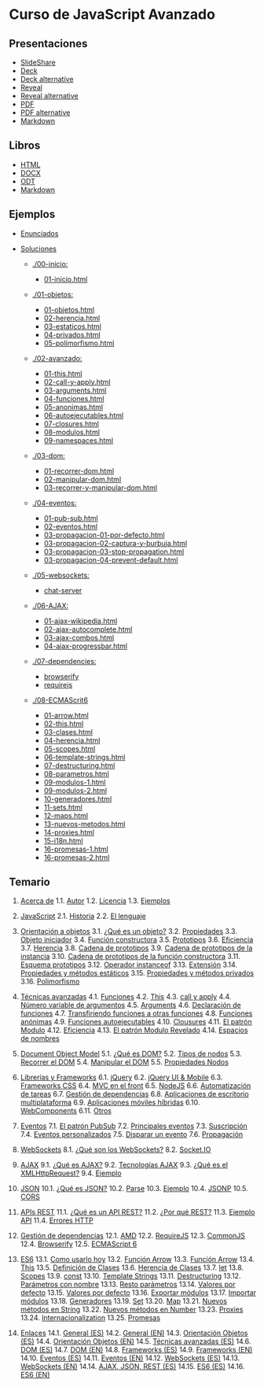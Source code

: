 # Curso de JavaScript Avanzado

## Presentaciones

- [SlideShare](http://www.slideshare.net/asanzdiego/javascript-avanzado)
- [Deck](http://asanzdiego.github.io/curso-javascript-avanzado-2015/slides/export/javascript-avanzado-deck-slides.html)
- [Deck alternative](http://asanzdiego.github.io/curso-javascript-avanzado-2015/slides/export/javascript-avanzado-deck-slides-alternative.html)
- [Reveal](http://asanzdiego.github.io/curso-javascript-avanzado-2015/slides/export/javascript-avanzado-reveal-slides.html)
- [Reveal alternative](http://asanzdiego.github.io/curso-javascript-avanzado-2015/slides/export/javascript-avanzado-reveal-slides-alternative.html)
- [PDF](http://asanzdiego.github.io/curso-javascript-avanzado-2015/slides/export/javascript-avanzado-reveal-slides.pdf)
- [PDF alternative](http://asanzdiego.github.io/curso-javascript-avanzado-2015/slides/export/javascript-avanzado-reveal-slides-alternative.pdf)
- [Markdown](http://asanzdiego.github.io/curso-javascript-avanzado-2015/slides/export/javascript-avanzado-to-slides.md)

## Libros

- [HTML](http://asanzdiego.github.io/curso-javascript-avanzado-2015/slides/export/javascript-avanzado.html)
- [DOCX](http://asanzdiego.github.io/curso-javascript-avanzado-2015/slides/export/javascript-avanzado.docx)
- [ODT](http://asanzdiego.github.io/curso-javascript-avanzado-2015/slides/export/javascript-avanzado.odt)
- [Markdown](http://asanzdiego.github.io/curso-javascript-avanzado-2015/slides/export/javascript-avanzado-to-book.md)

## Ejemplos

- [Enunciados](https://github.com/asanzdiego/curso-javascript-avanzado-2015/tree/master/src/enunciados)

- [Soluciones](https://github.com/asanzdiego/curso-javascript-avanzado-2015/tree/master/src/soluciones)

    - [./00-inicio:](https://github.com/asanzdiego/curso-javascript-avanzado-2015/tree/master/src/soluciones/00-inicio)
        - [01-inicio.html](https://github.com/asanzdiego/curso-javascript-avanzado-2015/tree/master/src/soluciones/01-inicio.html)

    - [./01-objetos:](https://github.com/asanzdiego/curso-javascript-avanzado-2015/tree/master/src/soluciones/01-objetos)
        - [01-objetos.html](https://github.com/asanzdiego/curso-javascript-avanzado-2015/tree/master/src/soluciones/01-objetos.html)
        - [02-herencia.html](https://github.com/asanzdiego/curso-javascript-avanzado-2015/tree/master/src/soluciones/02-herencia.html)
        - [03-estaticos.html](https://github.com/asanzdiego/curso-javascript-avanzado-2015/tree/master/src/soluciones/03-estaticos.html)
        - [04-privados.html](https://github.com/asanzdiego/curso-javascript-avanzado-2015/tree/master/src/soluciones/04-privados.html)
        - [05-polimorfismo.html](https://github.com/asanzdiego/curso-javascript-avanzado-2015/tree/master/src/soluciones/05-polimorfismo.html)

    - [./02-avanzado:](https://github.com/asanzdiego/curso-javascript-avanzado-2015/tree/master/src/soluciones/02-avanzado)
        - [01-this.html](https://github.com/asanzdiego/curso-javascript-avanzado-2015/tree/master/src/soluciones/01-this.html)
        - [02-call-y-apply.html](https://github.com/asanzdiego/curso-javascript-avanzado-2015/tree/master/src/soluciones/02-call-y-apply.html)
        - [03-arguments.html](https://github.com/asanzdiego/curso-javascript-avanzado-2015/tree/master/src/soluciones/03-arguments.html)
        - [04-funciones.html](https://github.com/asanzdiego/curso-javascript-avanzado-2015/tree/master/src/soluciones/04-funciones.html)
        - [05-anonimas.html](https://github.com/asanzdiego/curso-javascript-avanzado-2015/tree/master/src/soluciones/05-anonimas.html)
        - [06-autoejecutables.html](https://github.com/asanzdiego/curso-javascript-avanzado-2015/tree/master/src/soluciones/06-autoejecutables.html)
        - [07-closures.html](https://github.com/asanzdiego/curso-javascript-avanzado-2015/tree/master/src/soluciones/07-closures.html)
        - [08-modulos.html](https://github.com/asanzdiego/curso-javascript-avanzado-2015/tree/master/src/soluciones/08-modulos.html)
        - [09-namespaces.html](https://github.com/asanzdiego/curso-javascript-avanzado-2015/tree/master/src/soluciones/09-namespaces.html)

    - [./03-dom:](https://github.com/asanzdiego/curso-javascript-avanzado-2015/tree/master/src/soluciones/03-dom)
        - [01-recorrer-dom.html](https://github.com/asanzdiego/curso-javascript-avanzado-2015/tree/master/src/soluciones/01-recorrer-dom.html)
        - [02-manipular-dom.html](https://github.com/asanzdiego/curso-javascript-avanzado-2015/tree/master/src/soluciones/02-manipular-dom.html)
        - [03-recorrer-y-manipular-dom.html](https://github.com/asanzdiego/curso-javascript-avanzado-2015/tree/master/src/soluciones/03-recorrer-y-manipular-dom.html)

    - [./04-eventos:](https://github.com/asanzdiego/curso-javascript-avanzado-2015/tree/master/src/soluciones/04-eventos)
        - [01-pub-sub.html](https://github.com/asanzdiego/curso-javascript-avanzado-2015/tree/master/src/soluciones/01-pub-sub.html)
        - [02-eventos.html](https://github.com/asanzdiego/curso-javascript-avanzado-2015/tree/master/src/soluciones/02-eventos.html)
        - [03-propagacion-01-por-defecto.html](https://github.com/asanzdiego/curso-javascript-avanzado-2015/tree/master/src/soluciones/03-propagacion-01-por-defecto.html)
        - [03-propagacion-02-captura-y-burbuja.html](https://github.com/asanzdiego/curso-javascript-avanzado-2015/tree/master/src/soluciones/03-propagacion-02-captura-y-burbuja.html)
        - [03-propagacion-03-stop-propagation.html](https://github.com/asanzdiego/curso-javascript-avanzado-2015/tree/master/src/soluciones/03-propagacion-03-stop-propagation.html)
        - [03-propagacion-04-prevent-default.html](https://github.com/asanzdiego/curso-javascript-avanzado-2015/tree/master/src/soluciones/03-propagacion-04-prevent-default.html)

    - [./05-websockets:](https://github.com/asanzdiego/curso-javascript-avanzado-2015/tree/master/src/soluciones/05-websockets)
        - [chat-server](https://github.com/asanzdiego/curso-javascript-avanzado-2015/tree/master/src/soluciones/chat-server)

    - [./06-AJAX:](https://github.com/asanzdiego/curso-javascript-avanzado-2015/tree/master/src/soluciones/06-AJAX)
        - [01-ajax-wikipedia.html](https://github.com/asanzdiego/curso-javascript-avanzado-2015/tree/master/src/soluciones/01-ajax-wikipedia.html)
        - [02-ajax-autocomplete.html](https://github.com/asanzdiego/curso-javascript-avanzado-2015/tree/master/src/soluciones/02-ajax-autocomplete.html)
        - [03-ajax-combos.html](https://github.com/asanzdiego/curso-javascript-avanzado-2015/tree/master/src/soluciones/03-ajax-combos.html)
        - [04-ajax-progressbar.html](https://github.com/asanzdiego/curso-javascript-avanzado-2015/tree/master/src/soluciones/04-ajax-progressbar.html)

    - [./07-dependencies:](https://github.com/asanzdiego/curso-javascript-avanzado-2015/tree/master/src/soluciones/07-dependencies)
        - [browserify](https://github.com/asanzdiego/curso-javascript-avanzado-2015/tree/master/src/soluciones/browserify)
        - [requirejs](https://github.com/asanzdiego/curso-javascript-avanzado-2015/tree/master/src/soluciones/requirejs)

    - [./08-ECMAScrit6](https://github.com/asanzdiego/curso-javascript-avanzado-2015/tree/master/src/soluciones/08-ECMAScrit6)
        - [01-arrow.html](https://github.com/asanzdiego/curso-javascript-avanzado-2015/tree/master/src/soluciones/01-arrow.html)
        - [02-this.html](https://github.com/asanzdiego/curso-javascript-avanzado-2015/tree/master/src/soluciones/02-this.html)
        - [03-clases.html](https://github.com/asanzdiego/curso-javascript-avanzado-2015/tree/master/src/soluciones/03-clases.html)
        - [04-herencia.html](https://github.com/asanzdiego/curso-javascript-avanzado-2015/tree/master/src/soluciones/04-herencia.html)
        - [05-scopes.html](https://github.com/asanzdiego/curso-javascript-avanzado-2015/tree/master/src/soluciones/05-scopes.html)
        - [06-template-strings.html](https://github.com/asanzdiego/curso-javascript-avanzado-2015/tree/master/src/soluciones/06-template-strings.html)
        - [07-destructuring.html](https://github.com/asanzdiego/curso-javascript-avanzado-2015/tree/master/src/soluciones/07-destructuring.html)
        - [08-parametros.html](https://github.com/asanzdiego/curso-javascript-avanzado-2015/tree/master/src/soluciones/08-parametros.html)
        - [09-modulos-1.html](https://github.com/asanzdiego/curso-javascript-avanzado-2015/tree/master/src/soluciones/09-modulos-1.html)
        - [09-modulos-2.html](https://github.com/asanzdiego/curso-javascript-avanzado-2015/tree/master/src/soluciones/09-modulos-2.html)
        - [10-generadores.html](https://github.com/asanzdiego/curso-javascript-avanzado-2015/tree/master/src/soluciones/10-generadores.html)
        - [11-sets.html](https://github.com/asanzdiego/curso-javascript-avanzado-2015/tree/master/src/soluciones/11-sets.html)
        - [12-maps.html](https://github.com/asanzdiego/curso-javascript-avanzado-2015/tree/master/src/soluciones/12-maps.html)
        - [13-nuevos-metodos.html](https://github.com/asanzdiego/curso-javascript-avanzado-2015/tree/master/src/soluciones/13-nuevos-metodos.html)
        - [14-proxies.html](https://github.com/asanzdiego/curso-javascript-avanzado-2015/tree/master/src/soluciones/14-proxies.html)
        - [15-i18n.html](https://github.com/asanzdiego/curso-javascript-avanzado-2015/tree/master/src/soluciones/15-i18n.html)
        - [16-promesas-1.html](https://github.com/asanzdiego/curso-javascript-avanzado-2015/tree/master/src/soluciones/16-promesas-1.html)
        - [16-promesas-2.html](https://github.com/asanzdiego/curso-javascript-avanzado-2015/tree/master/src/soluciones/16-promesas-2.html)

## Temario

1. [Acerca de](https://asanzdiego.github.io/curso-javascript-avanzado-2015/slides/export/javascript-avanzado.html#acerca-de)
    1.1. [Autor](https://asanzdiego.github.io/curso-javascript-avanzado-2015/slides/export/javascript-avanzado.html#autor)
    1.2. [Licencia](https://asanzdiego.github.io/curso-javascript-avanzado-2015/slides/export/javascript-avanzado.html#licencia)
    1.3. [Ejemplos](https://asanzdiego.github.io/curso-javascript-avanzado-2015/slides/export/javascript-avanzado.html#ejemplos)

2. [JavaScript](https://asanzdiego.github.io/curso-javascript-avanzado-2015/slides/export/javascript-avanzado.html#javascript)
    2.1. [Historia](https://asanzdiego.github.io/curso-javascript-avanzado-2015/slides/export/javascript-avanzado.html#historia)
    2.2. [El lenguaje](https://asanzdiego.github.io/curso-javascript-avanzado-2015/slides/export/javascript-avanzado.html#el-lenguaje)

3. [Orientación a objetos](https://asanzdiego.github.io/curso-javascript-avanzado-2015/slides/export/javascript-avanzado.html#orientación-a-objetos)
    3.1. [¿Qué es un objeto?](https://asanzdiego.github.io/curso-javascript-avanzado-2015/slides/export/javascript-avanzado.html#qué-es-un-objeto)
    3.2. [Propiedades](https://asanzdiego.github.io/curso-javascript-avanzado-2015/slides/export/javascript-avanzado.html#propiedades)
    3.3. [Objeto iniciador](https://asanzdiego.github.io/curso-javascript-avanzado-2015/slides/export/javascript-avanzado.html#objeto-iniciador)
    3.4. [Función constructora](https://asanzdiego.github.io/curso-javascript-avanzado-2015/slides/export/javascript-avanzado.html#función-constructora)
    3.5. [Prototipos](https://asanzdiego.github.io/curso-javascript-avanzado-2015/slides/export/javascript-avanzado.html#prototipos)
    3.6. [Eficiencia](https://asanzdiego.github.io/curso-javascript-avanzado-2015/slides/export/javascript-avanzado.html#eficiencia)
    3.7. [Herencia](https://asanzdiego.github.io/curso-javascript-avanzado-2015/slides/export/javascript-avanzado.html#herencia)
    3.8. [Cadena de prototipos](https://asanzdiego.github.io/curso-javascript-avanzado-2015/slides/export/javascript-avanzado.html#cadena-de-prototipos)
    3.9. [Cadena de prototipos de la instancia](https://asanzdiego.github.io/curso-javascript-avanzado-2015/slides/export/javascript-avanzado.html#cadena-de-prototipos-de-la-instancia)
    3.10. [Cadena de prototipos de la función constructora](https://asanzdiego.github.io/curso-javascript-avanzado-2015/slides/export/javascript-avanzado.html#cadena-de-prototipos-de-la-función-constructora)
    3.11. [Esquema prototipos](https://asanzdiego.github.io/curso-javascript-avanzado-2015/slides/export/javascript-avanzado.html#esquema-prototipos)
    3.12. [Operador instanceof](https://asanzdiego.github.io/curso-javascript-avanzado-2015/slides/export/javascript-avanzado.html#operador-instanceof)
    3.13. [Extensión](https://asanzdiego.github.io/curso-javascript-avanzado-2015/slides/export/javascript-avanzado.html#extensión)
    3.14. [Propiedades y métodos estáticos](https://asanzdiego.github.io/curso-javascript-avanzado-2015/slides/export/javascript-avanzado.html#propiedades-y-métodos-estáticos)
    3.15. [Propiedades y métodos privados](https://asanzdiego.github.io/curso-javascript-avanzado-2015/slides/export/javascript-avanzado.html#propiedades-y-métodos-privados)
    3.16. [Polimorfismo](https://asanzdiego.github.io/curso-javascript-avanzado-2015/slides/export/javascript-avanzado.html#polimorfismo)

4. [Técnicas avanzadas](https://asanzdiego.github.io/curso-javascript-avanzado-2015/slides/export/javascript-avanzado.html#técnicas-avanzadas)
    4.1. [Funciones](https://asanzdiego.github.io/curso-javascript-avanzado-2015/slides/export/javascript-avanzado.html#funciones)
    4.2. [This](https://asanzdiego.github.io/curso-javascript-avanzado-2015/slides/export/javascript-avanzado.html#this)
    4.3. [call y apply](https://asanzdiego.github.io/curso-javascript-avanzado-2015/slides/export/javascript-avanzado.html#call-y-apply)
    4.4. [Número variable de argumentos](https://asanzdiego.github.io/curso-javascript-avanzado-2015/slides/export/javascript-avanzado.html#número-variable-de-argumentos)
    4.5. [Arguments](https://asanzdiego.github.io/curso-javascript-avanzado-2015/slides/export/javascript-avanzado.html#arguments)
    4.6. [Declaración de funciones](https://asanzdiego.github.io/curso-javascript-avanzado-2015/slides/export/javascript-avanzado.html#declaración-de-funciones)
    4.7. [Transfiriendo funciones a otras funciones](https://asanzdiego.github.io/curso-javascript-avanzado-2015/slides/export/javascript-avanzado.html#transfiriendo-funciones-a-otras-funciones)
    4.8. [Funciones anónimas](https://asanzdiego.github.io/curso-javascript-avanzado-2015/slides/export/javascript-avanzado.html#funciones-anónimas)
    4.9. [Funciones autoejecutables](https://asanzdiego.github.io/curso-javascript-avanzado-2015/slides/export/javascript-avanzado.html#funciones-autoejecutables)
    4.10. [Clousures](https://asanzdiego.github.io/curso-javascript-avanzado-2015/slides/export/javascript-avanzado.html#clousures)
    4.11. [El patrón Modulo](https://asanzdiego.github.io/curso-javascript-avanzado-2015/slides/export/javascript-avanzado.html#el-patrón-modulo)
    4.12. [Eficiencia](https://asanzdiego.github.io/curso-javascript-avanzado-2015/slides/export/javascript-avanzado.html#eficiencia-1)
    4.13. [El patrón Modulo Revelado](https://asanzdiego.github.io/curso-javascript-avanzado-2015/slides/export/javascript-avanzado.html#el-patrón-modulo-revelado)
    4.14. [Espacios de nombres](https://asanzdiego.github.io/curso-javascript-avanzado-2015/slides/export/javascript-avanzado.html#espacios-de-nombres)

5. [Document Object Model](https://asanzdiego.github.io/curso-javascript-avanzado-2015/slides/export/javascript-avanzado.html#document-object-model)
    5.1. [¿Qué es DOM?](https://asanzdiego.github.io/curso-javascript-avanzado-2015/slides/export/javascript-avanzado.html#qué-es-dom)
    5.2. [Tipos de nodos](https://asanzdiego.github.io/curso-javascript-avanzado-2015/slides/export/javascript-avanzado.html#tipos-de-nodos)
    5.3. [Recorrer el DOM](https://asanzdiego.github.io/curso-javascript-avanzado-2015/slides/export/javascript-avanzado.html#recorrer-el-dom)
    5.4. [Manipular el DOM](https://asanzdiego.github.io/curso-javascript-avanzado-2015/slides/export/javascript-avanzado.html#manipular-el-dom)
    5.5. [Propiedades Nodos](https://asanzdiego.github.io/curso-javascript-avanzado-2015/slides/export/javascript-avanzado.html#propiedades-nodos)

6. [Librerías y Frameworks](https://asanzdiego.github.io/curso-javascript-avanzado-2015/slides/export/javascript-avanzado.html#librerías-y-frameworks)
    6.1. [jQuery](https://asanzdiego.github.io/curso-javascript-avanzado-2015/slides/export/javascript-avanzado.html#jquery)
    6.2. [jQuery UI &amp; Mobile](https://asanzdiego.github.io/curso-javascript-avanzado-2015/slides/export/javascript-avanzado.html#jquery-ui-mobile)
    6.3. [Frameworks CSS](https://asanzdiego.github.io/curso-javascript-avanzado-2015/slides/export/javascript-avanzado.html#frameworks-css)
    6.4. [MVC en el front](https://asanzdiego.github.io/curso-javascript-avanzado-2015/slides/export/javascript-avanzado.html#mvc-en-el-front)
    6.5. [NodeJS](https://asanzdiego.github.io/curso-javascript-avanzado-2015/slides/export/javascript-avanzado.html#nodejs)
    6.6. [Automatización de tareas](https://asanzdiego.github.io/curso-javascript-avanzado-2015/slides/export/javascript-avanzado.html#automatización-de-tareas)
    6.7. [Gestión de dependencias](https://asanzdiego.github.io/curso-javascript-avanzado-2015/slides/export/javascript-avanzado.html#gestión-de-dependencias)
    6.8. [Aplicaciones de escritorio multiplataforma](https://asanzdiego.github.io/curso-javascript-avanzado-2015/slides/export/javascript-avanzado.html#aplicaciones-de-escritorio-multiplataforma)
    6.9. [Aplicaciones móviles híbridas](https://asanzdiego.github.io/curso-javascript-avanzado-2015/slides/export/javascript-avanzado.html#aplicaciones-móviles-híbridas)
    6.10. [WebComponents](https://asanzdiego.github.io/curso-javascript-avanzado-2015/slides/export/javascript-avanzado.html#webcomponents)
    6.11. [Otros](https://asanzdiego.github.io/curso-javascript-avanzado-2015/slides/export/javascript-avanzado.html#otros)

7. [Eventos](https://asanzdiego.github.io/curso-javascript-avanzado-2015/slides/export/javascript-avanzado.html#eventos)
    7.1. [El patrón PubSub](https://asanzdiego.github.io/curso-javascript-avanzado-2015/slides/export/javascript-avanzado.html#el-patrón-pubsub)
    7.2. [Principales eventos](https://asanzdiego.github.io/curso-javascript-avanzado-2015/slides/export/javascript-avanzado.html#principales-eventos)
    7.3. [Suscripción](https://asanzdiego.github.io/curso-javascript-avanzado-2015/slides/export/javascript-avanzado.html#suscripción)
    7.4. [Eventos personalizados](https://asanzdiego.github.io/curso-javascript-avanzado-2015/slides/export/javascript-avanzado.html#eventos-personalizados)
    7.5. [Disparar un evento](https://asanzdiego.github.io/curso-javascript-avanzado-2015/slides/export/javascript-avanzado.html#disparar-un-evento)
    7.6. [Propagación](https://asanzdiego.github.io/curso-javascript-avanzado-2015/slides/export/javascript-avanzado.html#propagación)

8. [WebSockets](https://asanzdiego.github.io/curso-javascript-avanzado-2015/slides/export/javascript-avanzado.html#websockets)
    8.1. [¿Qué son los WebSockets?](https://asanzdiego.github.io/curso-javascript-avanzado-2015/slides/export/javascript-avanzado.html#qué-son-los-websockets)
    8.2. [Socket.IO](https://asanzdiego.github.io/curso-javascript-avanzado-2015/slides/export/javascript-avanzado.html#socket.io)

9. [AJAX](https://asanzdiego.github.io/curso-javascript-avanzado-2015/slides/export/javascript-avanzado.html#ajax)
    9.1. [¿Qué es AJAX?](https://asanzdiego.github.io/curso-javascript-avanzado-2015/slides/export/javascript-avanzado.html#qué-es-ajax)
    9.2. [Tecnologías AJAX](https://asanzdiego.github.io/curso-javascript-avanzado-2015/slides/export/javascript-avanzado.html#tecnologías-ajax)
    9.3. [¿Qué es el XMLHttpRequest?](https://asanzdiego.github.io/curso-javascript-avanzado-2015/slides/export/javascript-avanzado.html#qué-es-el-xmlhttprequest)
    9.4. [Ejemplo](https://asanzdiego.github.io/curso-javascript-avanzado-2015/slides/export/javascript-avanzado.html#ejemplo)

10. [JSON](https://asanzdiego.github.io/curso-javascript-avanzado-2015/slides/export/javascript-avanzado.html#json)
    10.1. [¿Qué es JSON?](https://asanzdiego.github.io/curso-javascript-avanzado-2015/slides/export/javascript-avanzado.html#qué-es-json)
    10.2. [Parse](https://asanzdiego.github.io/curso-javascript-avanzado-2015/slides/export/javascript-avanzado.html#parse)
    10.3. [Ejemplo](https://asanzdiego.github.io/curso-javascript-avanzado-2015/slides/export/javascript-avanzado.html#ejemplo-1)
    10.4. [JSONP](https://asanzdiego.github.io/curso-javascript-avanzado-2015/slides/export/javascript-avanzado.html#jsonp)
    10.5. [CORS](https://asanzdiego.github.io/curso-javascript-avanzado-2015/slides/export/javascript-avanzado.html#cors)

11. [APIs REST](https://asanzdiego.github.io/curso-javascript-avanzado-2015/slides/export/javascript-avanzado.html#apis-rest)
    11.1. [¿Qué es un API REST?](https://asanzdiego.github.io/curso-javascript-avanzado-2015/slides/export/javascript-avanzado.html#qué-es-un-api-rest)
    11.2. [¿Por qué REST?](https://asanzdiego.github.io/curso-javascript-avanzado-2015/slides/export/javascript-avanzado.html#por-qué-rest)
    11.3. [Ejemplo API](https://asanzdiego.github.io/curso-javascript-avanzado-2015/slides/export/javascript-avanzado.html#ejemplo-api)
    11.4. [Errores HTTP](https://asanzdiego.github.io/curso-javascript-avanzado-2015/slides/export/javascript-avanzado.html#errores-http)

12. [Gestión de dependencias](https://asanzdiego.github.io/curso-javascript-avanzado-2015/slides/export/javascript-avanzado.html#gestión-de-dependencias-1)
    12.1. [AMD](https://asanzdiego.github.io/curso-javascript-avanzado-2015/slides/export/javascript-avanzado.html#amd)
    12.2. [RequireJS](https://asanzdiego.github.io/curso-javascript-avanzado-2015/slides/export/javascript-avanzado.html#requirejs)
    12.3. [CommonJS](https://asanzdiego.github.io/curso-javascript-avanzado-2015/slides/export/javascript-avanzado.html#commonjs)
    12.4. [Browserify](https://asanzdiego.github.io/curso-javascript-avanzado-2015/slides/export/javascript-avanzado.html#browserify)
    12.5. [ECMAScript 6](https://asanzdiego.github.io/curso-javascript-avanzado-2015/slides/export/javascript-avanzado.html#ecmascript-6)

13. [ES6](https://asanzdiego.github.io/curso-javascript-avanzado-2015/slides/export/javascript-avanzado.html#es6)
    13.1. [Como usarlo hoy](https://asanzdiego.github.io/curso-javascript-avanzado-2015/slides/export/javascript-avanzado.html#como-usarlo-hoy)
    13.2. [Función Arrow](https://asanzdiego.github.io/curso-javascript-avanzado-2015/slides/export/javascript-avanzado.html#función-arrow)
    13.3. [Función Arrow](https://asanzdiego.github.io/curso-javascript-avanzado-2015/slides/export/javascript-avanzado.html#función-arrow-1)
    13.4. [This](https://asanzdiego.github.io/curso-javascript-avanzado-2015/slides/export/javascript-avanzado.html#this-1)
    13.5. [Definición de Clases](https://asanzdiego.github.io/curso-javascript-avanzado-2015/slides/export/javascript-avanzado.html#definición-de-clases)
    13.6. [Herencia de Clases](https://asanzdiego.github.io/curso-javascript-avanzado-2015/slides/export/javascript-avanzado.html#herencia-de-clases)
    13.7. [let](https://asanzdiego.github.io/curso-javascript-avanzado-2015/slides/export/javascript-avanzado.html#let)
    13.8. [Scopes](https://asanzdiego.github.io/curso-javascript-avanzado-2015/slides/export/javascript-avanzado.html#scopes)
    13.9. [const](https://asanzdiego.github.io/curso-javascript-avanzado-2015/slides/export/javascript-avanzado.html#const)
    13.10. [Template Strings](https://asanzdiego.github.io/curso-javascript-avanzado-2015/slides/export/javascript-avanzado.html#template-strings)
    13.11. [Destructuring](https://asanzdiego.github.io/curso-javascript-avanzado-2015/slides/export/javascript-avanzado.html#destructuring)
    13.12. [Parámetros con nombre](https://asanzdiego.github.io/curso-javascript-avanzado-2015/slides/export/javascript-avanzado.html#parámetros-con-nombre)
    13.13. [Resto parámetros](https://asanzdiego.github.io/curso-javascript-avanzado-2015/slides/export/javascript-avanzado.html#resto-parámetros)
    13.14. [Valores por defecto](https://asanzdiego.github.io/curso-javascript-avanzado-2015/slides/export/javascript-avanzado.html#valores-por-defecto)
    13.15. [Valores por defecto](https://asanzdiego.github.io/curso-javascript-avanzado-2015/slides/export/javascript-avanzado.html#valores-por-defecto-1)
    13.16. [Exportar módulos](https://asanzdiego.github.io/curso-javascript-avanzado-2015/slides/export/javascript-avanzado.html#exportar-módulos)
    13.17. [Importar módulos](https://asanzdiego.github.io/curso-javascript-avanzado-2015/slides/export/javascript-avanzado.html#importar-módulos)
    13.18. [Generadores](https://asanzdiego.github.io/curso-javascript-avanzado-2015/slides/export/javascript-avanzado.html#generadores)
    13.19. [Set](https://asanzdiego.github.io/curso-javascript-avanzado-2015/slides/export/javascript-avanzado.html#set)
    13.20. [Map](https://asanzdiego.github.io/curso-javascript-avanzado-2015/slides/export/javascript-avanzado.html#map)
    13.21. [Nuevos métodos en String](https://asanzdiego.github.io/curso-javascript-avanzado-2015/slides/export/javascript-avanzado.html#nuevos-métodos-en-string)
    13.22. [Nuevos métodos en Number](https://asanzdiego.github.io/curso-javascript-avanzado-2015/slides/export/javascript-avanzado.html#nuevos-métodos-en-number)
    13.23. [Proxies](https://asanzdiego.github.io/curso-javascript-avanzado-2015/slides/export/javascript-avanzado.html#proxies)
    13.24. [Internacionalization](https://asanzdiego.github.io/curso-javascript-avanzado-2015/slides/export/javascript-avanzado.html#internacionalization)
    13.25. [Promesas](https://asanzdiego.github.io/curso-javascript-avanzado-2015/slides/export/javascript-avanzado.html#promesas)

14. [Enlaces](https://asanzdiego.github.io/curso-javascript-avanzado-2015/slides/export/javascript-avanzado.html#enlaces)
    14.1. [General (ES)](https://asanzdiego.github.io/curso-javascript-avanzado-2015/slides/export/javascript-avanzado.html#general-es)
    14.2. [General (EN)](https://asanzdiego.github.io/curso-javascript-avanzado-2015/slides/export/javascript-avanzado.html#general-en)
    14.3. [Orientación Objetos (ES)](https://asanzdiego.github.io/curso-javascript-avanzado-2015/slides/export/javascript-avanzado.html#orientación-objetos-es)
    14.4. [Orientación Objetos (EN)](https://asanzdiego.github.io/curso-javascript-avanzado-2015/slides/export/javascript-avanzado.html#orientación-objetos-en)
    14.5. [Técnicas avanzadas (ES)](https://asanzdiego.github.io/curso-javascript-avanzado-2015/slides/export/javascript-avanzado.html#técnicas-avanzadas-es)
    14.6. [DOM (ES)](https://asanzdiego.github.io/curso-javascript-avanzado-2015/slides/export/javascript-avanzado.html#dom-es)
    14.7. [DOM (EN)](https://asanzdiego.github.io/curso-javascript-avanzado-2015/slides/export/javascript-avanzado.html#dom-en)
    14.8. [Frameworks (ES)](https://asanzdiego.github.io/curso-javascript-avanzado-2015/slides/export/javascript-avanzado.html#frameworks-es)
    14.9. [Frameworks (EN)](https://asanzdiego.github.io/curso-javascript-avanzado-2015/slides/export/javascript-avanzado.html#frameworks-en)
    14.10. [Eventos (ES)](https://asanzdiego.github.io/curso-javascript-avanzado-2015/slides/export/javascript-avanzado.html#eventos-es)
    14.11. [Eventos (EN)](https://asanzdiego.github.io/curso-javascript-avanzado-2015/slides/export/javascript-avanzado.html#eventos-en)
    14.12. [WebSockets (ES)](https://asanzdiego.github.io/curso-javascript-avanzado-2015/slides/export/javascript-avanzado.html#websockets-es)
    14.13. [WebSockets (EN)](https://asanzdiego.github.io/curso-javascript-avanzado-2015/slides/export/javascript-avanzado.html#websockets-en)
    14.14. [AJAX, JSON, REST (ES)](https://asanzdiego.github.io/curso-javascript-avanzado-2015/slides/export/javascript-avanzado.html#ajax-json-rest-es)
    14.15. [ES6 (ES)](https://asanzdiego.github.io/curso-javascript-avanzado-2015/slides/export/javascript-avanzado.html#es6-es)
    14.16. [ES6 (EN)](https://asanzdiego.github.io/curso-javascript-avanzado-2015/slides/export/javascript-avanzado.html#es6-en)
